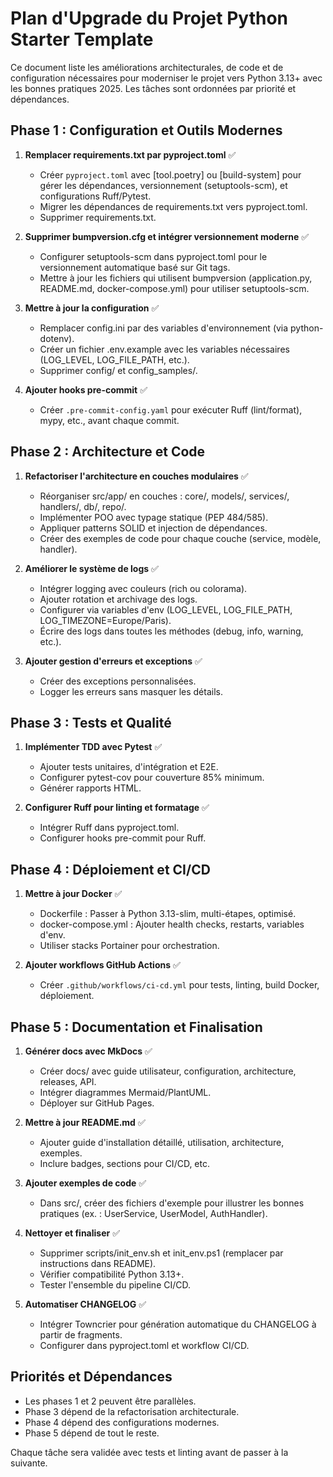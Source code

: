 # Plan d'Upgrade du Projet Python Starter Template

Ce document liste les améliorations architecturales, de code et de configuration nécessaires pour moderniser le projet vers Python 3.13+ avec les bonnes pratiques 2025. Les tâches sont ordonnées par priorité et dépendances.

## Phase 1 : Configuration et Outils Modernes

1. **Remplacer requirements.txt par pyproject.toml** ✅
   - Créer `pyproject.toml` avec [tool.poetry] ou [build-system] pour gérer les dépendances, versionnement (setuptools-scm), et configurations Ruff/Pytest.
   - Migrer les dépendances de requirements.txt vers pyproject.toml.
   - Supprimer requirements.txt.

2. **Supprimer bumpversion.cfg et intégrer versionnement moderne** ✅
   - Configurer setuptools-scm dans pyproject.toml pour le versionnement automatique basé sur Git tags.
   - Mettre à jour les fichiers qui utilisent bumpversion (application.py, README.md, docker-compose.yml) pour utiliser setuptools-scm.

3. **Mettre à jour la configuration** ✅
   - Remplacer config.ini par des variables d'environnement (via python-dotenv).
   - Créer un fichier .env.example avec les variables nécessaires (LOG_LEVEL, LOG_FILE_PATH, etc.).
   - Supprimer config/ et config_samples/.

4. **Ajouter hooks pre-commit** ✅
   - Créer `.pre-commit-config.yaml` pour exécuter Ruff (lint/format), mypy, etc., avant chaque commit.

## Phase 2 : Architecture et Code

1. **Refactoriser l'architecture en couches modulaires** ✅
   - Réorganiser src/app/ en couches : core/, models/, services/, handlers/, db/, repo/.
   - Implémenter POO avec typage statique (PEP 484/585).
   - Appliquer patterns SOLID et injection de dépendances.
   - Créer des exemples de code pour chaque couche (service, modèle, handler).

2. **Améliorer le système de logs** ✅
   - Intégrer logging avec couleurs (rich ou colorama).
   - Ajouter rotation et archivage des logs.
   - Configurer via variables d'env (LOG_LEVEL, LOG_FILE_PATH, LOG_TIMEZONE=Europe/Paris).
   - Écrire des logs dans toutes les méthodes (debug, info, warning, etc.).

3. **Ajouter gestion d'erreurs et exceptions** ✅
   - Créer des exceptions personnalisées.
   - Logger les erreurs sans masquer les détails.

## Phase 3 : Tests et Qualité

1. **Implémenter TDD avec Pytest** ✅
   - Ajouter tests unitaires, d'intégration et E2E.
   - Configurer pytest-cov pour couverture 85% minimum.
   - Générer rapports HTML.

2. **Configurer Ruff pour linting et formatage** ✅
   - Intégrer Ruff dans pyproject.toml.
   - Configurer hooks pre-commit pour Ruff.

## Phase 4 : Déploiement et CI/CD

1. **Mettre à jour Docker** ✅
   - Dockerfile : Passer à Python 3.13-slim, multi-étapes, optimisé.
   - docker-compose.yml : Ajouter health checks, restarts, variables d'env.
   - Utiliser stacks Portainer pour orchestration.

2. **Ajouter workflows GitHub Actions** ✅
   - Créer `.github/workflows/ci-cd.yml` pour tests, linting, build Docker, déploiement.

## Phase 5 : Documentation et Finalisation

1. **Générer docs avec MkDocs** ✅
   - Créer docs/ avec guide utilisateur, configuration, architecture, releases, API.
   - Intégrer diagrammes Mermaid/PlantUML.
   - Déployer sur GitHub Pages.

2. **Mettre à jour README.md** ✅
   - Ajouter guide d'installation détaillé, utilisation, architecture, exemples.
   - Inclure badges, sections pour CI/CD, etc.

3. **Ajouter exemples de code** ✅
   - Dans src/, créer des fichiers d'exemple pour illustrer les bonnes pratiques (ex. : UserService, UserModel, AuthHandler).

4. **Nettoyer et finaliser** ✅
   - Supprimer scripts/init_env.sh et init_env.ps1 (remplacer par instructions dans README).
   - Vérifier compatibilité Python 3.13+.
   - Tester l'ensemble du pipeline CI/CD.

5. **Automatiser CHANGELOG** ✅
   - Intégrer Towncrier pour génération automatique du CHANGELOG à partir de fragments.
   - Configurer dans pyproject.toml et workflow CI/CD.

## Priorités et Dépendances

- Les phases 1 et 2 peuvent être parallèles.
- Phase 3 dépend de la refactorisation architecturale.
- Phase 4 dépend des configurations modernes.
- Phase 5 dépend de tout le reste.

Chaque tâche sera validée avec tests et linting avant de passer à la suivante.
